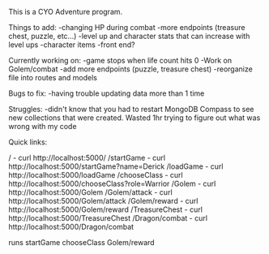 This is a CYO Adventure program.

Things to add:
-changing HP during combat
-more endpoints (treasure chest, puzzle, etc...)
-level up and character stats that can increase with level ups
-character items 
-front end?

Currently working on:
-game stops when life count hits 0
-Work on Golem/combat
-add more endpoints (puzzle, treasure chest)
-reorganize file into routes and models

Bugs to fix:
-having trouble updating data more than 1 time

Struggles:
-didn't know that you had to restart MongoDB Compass to see new collections that were created. Wasted 1hr trying to figure out what was wrong with my code

Quick links:

/ - curl http://localhost:5000/
/startGame - curl http://localhost:5000/startGame?name=Derick
/loadGame - curl http://localhost:5000/loadGame
/chooseClass - curl http://localhost:5000/chooseClass?role=Warrior
/Golem - curl http://localhost:5000/Golem
/Golem/attack - curl http://localhost:5000/Golem/attack
/Golem/reward - curl http://localhost:5000/Golem/reward
/TreasureChest - curl http://localhost:5000/TreasureChest
/Dragon/combat - curl http://localhost:5000/Dragon/combat


runs
startGame
chooseClass
Golem/reward